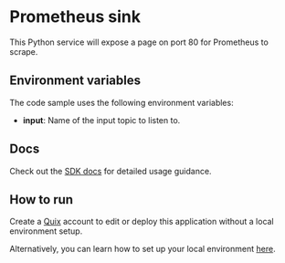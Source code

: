 # Prometheus sink

This Python service will expose a page on port 80 for Prometheus to scrape.

## Environment variables

The code sample uses the following environment variables:

- **input**: Name of the input topic to listen to.

## Docs

Check out the [SDK docs](https://quix.io/docs/sdk/introduction.html) for detailed usage guidance.

## How to run
Create a [Quix](https://portal.platform.quix.ai/self-sign-up?xlink=github) account to edit or deploy this application without a local environment setup.

Alternatively, you can learn how to set up your local environment [here](https://quix.io/docs/sdk/python-setup.html).
